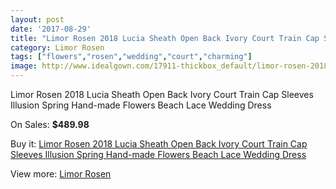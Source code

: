```yaml
---
layout: post
date: '2017-08-29'
title: "Limor Rosen 2018 Lucia Sheath Open Back Ivory Court Train Cap Sleeves Illusion Spring Hand-made Flowers Beach Lace Wedding Dress"
category: Limor Rosen
tags: ["flowers","rosen","wedding","court","charming"]
image: http://www.idealgown.com/17911-thickbox_default/limor-rosen-2018-lucia-sheath-open-back-ivory-court-train-cap-sleeves-illusion-spring-hand-made-flowers-beach-lace-wedding-dress.jpg
---
```

Limor Rosen 2018 Lucia Sheath Open Back Ivory Court Train Cap Sleeves Illusion Spring Hand-made Flowers Beach Lace Wedding Dress

On Sales: **$489.98**
<a href="https://www.idealgown.com/en/limor-rosen/6948-limor-rosen-2018-lucia-sheath-open-back-ivory-court-train-cap-sleeves-illusion-spring-hand-made-flowers-beach-lace-wedding-dress.html"><amp-img layout="responsive" width="600" height="600" src="//www.idealgown.com/17911-thickbox_default/limor-rosen-2018-lucia-sheath-open-back-ivory-court-train-cap-sleeves-illusion-spring-hand-made-flowers-beach-lace-wedding-dress.jpg" alt="Limor Rosen 2018 Lucia Sheath Open Back Ivory Court Train Cap Sleeves Illusion Spring Hand-made Flowers Beach Lace Wedding Dress 0" /></a>
<a href="https://www.idealgown.com/en/limor-rosen/6948-limor-rosen-2018-lucia-sheath-open-back-ivory-court-train-cap-sleeves-illusion-spring-hand-made-flowers-beach-lace-wedding-dress.html"><amp-img layout="responsive" width="600" height="600" src="//www.idealgown.com/17913-thickbox_default/limor-rosen-2018-lucia-sheath-open-back-ivory-court-train-cap-sleeves-illusion-spring-hand-made-flowers-beach-lace-wedding-dress.jpg" alt="Limor Rosen 2018 Lucia Sheath Open Back Ivory Court Train Cap Sleeves Illusion Spring Hand-made Flowers Beach Lace Wedding Dress 1" /></a>
<a href="https://www.idealgown.com/en/limor-rosen/6948-limor-rosen-2018-lucia-sheath-open-back-ivory-court-train-cap-sleeves-illusion-spring-hand-made-flowers-beach-lace-wedding-dress.html"><amp-img layout="responsive" width="600" height="600" src="//www.idealgown.com/17912-thickbox_default/limor-rosen-2018-lucia-sheath-open-back-ivory-court-train-cap-sleeves-illusion-spring-hand-made-flowers-beach-lace-wedding-dress.jpg" alt="Limor Rosen 2018 Lucia Sheath Open Back Ivory Court Train Cap Sleeves Illusion Spring Hand-made Flowers Beach Lace Wedding Dress 2" /></a>

Buy it: [Limor Rosen 2018 Lucia Sheath Open Back Ivory Court Train Cap Sleeves Illusion Spring Hand-made Flowers Beach Lace Wedding Dress](https://www.idealgown.com/en/limor-rosen/6948-limor-rosen-2018-lucia-sheath-open-back-ivory-court-train-cap-sleeves-illusion-spring-hand-made-flowers-beach-lace-wedding-dress.html "Limor Rosen 2018 Lucia Sheath Open Back Ivory Court Train Cap Sleeves Illusion Spring Hand-made Flowers Beach Lace Wedding Dress")

View more: [Limor Rosen](https://www.idealgown.com/en/125-limor-rosen "Limor Rosen")